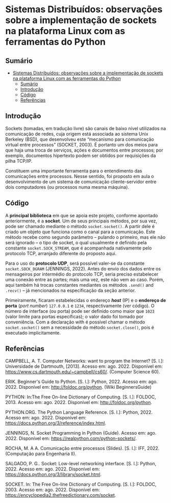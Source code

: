 # Sistemas Distribuídos: observações sobre a implementação de sockets na plataforma Linux com as ferramentas do Python

<!-- Python + UDP + Linux -->

## Sumário

- [Sistemas Distribuídos: observações sobre a implementação de sockets na plataforma Linux com as ferramentas do Python](#sistemas-distribuídos-observações-sobre-a-implementação-de-sockets-na-plataforma-linux-com-as-ferramentas-do-python)
  - [Sumário](#sumário)
  - [Introdução](#introdução)
  - [Código](#código)
  - [Referências](#referências)

## Introdução

Sockets (tomadas, em tradução livre) são canais de baixo nível utilizados na comunicação de redes, cuja origem está associada ao sistema Unix Berkeley (BSD), que desenvolveu este “mecanismo para comunicação virtual entre processos” (SOCKET, 2003). É portanto um dos meios para que haja uma troca de serviços, ações e documentos entre processos; por exemplo, documentos hipertexto podem ser obtidos por requisições da pilha TCP/IP.

Constituem uma importante ferramenta para o entendimento das comunicações entre processos. Nesse sentido, foi proposto em aula o desenvolvimento de um sistema de comunicação cliente-servidor entre dois computadores (ou processos numa mesma máquina).

## Código

A **principal biblioteca** em que se apoia este projeto, conforme apontado anteriormente, é a **socket**. Um de seus principais métodos, por sua vez, pode ser chamado mediante o método `socket.socket()`. A partir dele é criado um objeto que funciona como o canal para a comunicação. Este método recebe como segundo parâmetro – pulando o primeiro, mas ele não será ignorado – o tipo de socket, o qual usualmente é definido pela constante `socket.SOCK_STREAM`, que é acompanhada nativamente pelo protocolo TCP, arranjado diferente do proposto aqui.

Para o uso do **protocolo UDP**, será possível valer-se da constante `socket.SOCK_DGRAM` (JENNINGS, 2022). Antes do envio dos dados entre os mensageiros por intermédio do protocolo TCP, seria preciso estabelecer uma conexão entre as partes; mais uma vez, este não vem ao caso. Porém, aqui também há trocas constantes mediantes os métodos `.send()` and `.recv()` – já mencionados na especificação da seção anterior.

Primeiramente, ficaram estabelecidas o endereço **_host_** (IP) e o **endereço de porta** (_port number_) `127.0.0.1` e `1234`, respectivamente (ver código). O número de interface (ou porta) pode ser definido como maior que `1023` (valor limite para portas específicas); o valor dado foi tomado por conveniência. Com a declaração with é possível chamar o método `socket.socket()` sem a necessidade do método `socket.close()`, pois é executado implicitamente.

## Referências

CAMPBELL, A. T. Computer Networks: want to program the Internet? [S. l.]: Universidade de Dartmouth, [2013]. Acesso em: ago. 2022. Disponível em: https://www.cs.dartmouth.edu/~campbell/cs60/. (Computer Science 60).

ERIK. Beginner's Guide to Python. [S. l.]: Python, 2022. Acesso em: ago. 2022. Disponível em: http://foldoc.org/python. (Wiki BeginnersGuide)

PYTHON: In:The Free On-line Dictionary of Computing. [S. l.]: FOLDOC, 2013. Acesso em: ago. 2022. Disponível em: http://foldoc.org/python.

PYTHON.ORG. The Python Language Reference. [S. l.]: Python, 2022. Acesso em: ago. 2022. Disponível em: https://docs.python.org/3/reference/index.html.

JENNINGS, N. Socket Programming in Python (Guide). Acesso em: ago. 2022. Disponível em: https://realpython.com/python-sockets/.

ROCHA, M. A A. Comunicação entre processos (Slides). [S. l.]: IFF, 2022. (Computação para Engenharia II).

SALGADO, P. G.. Socket: Low-level networking interface. [S. l.]: Python, 2022. Acesso em: ago. 2022. Disponível em: https://docs.python.org/3/library/socket.html.

SOCKET. In: The Free On-line Dictionary of Computing. [S. l.]: FOLDOC, 2003. Acesso em: ago. 2022. Disponível em: https://encyclopedia2.thefreedictionary.com/socket.
